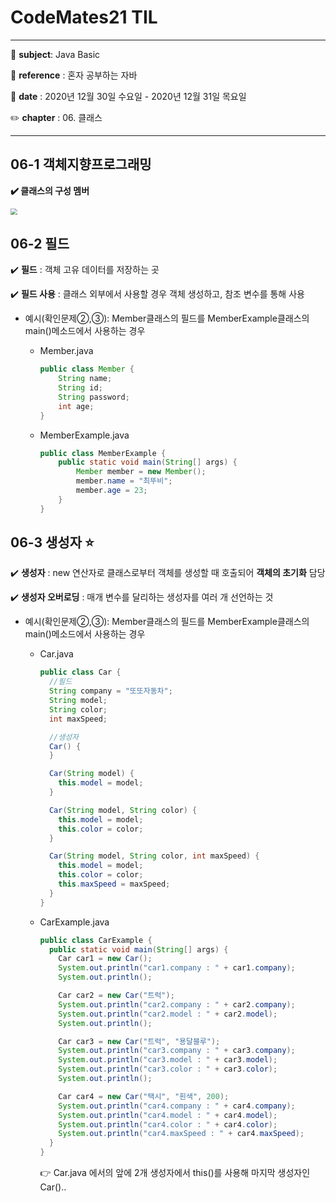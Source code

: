 # CodeMates21 TIL 



---

:school: **subject**: Java Basic

:green_book: **reference** : 혼자 공부하는 자바

:date: **date** : 2020년 12월 30일 수요일 - 2020년 12월 31일 목요일

:pencil2: **chapter** : 06. 클래스

---



## 06-1 객체지향프로그래밍

**:heavy_check_mark: 클래스의 구성 멤버** 

<img src="C:\Users\ADMIN\IdeaProjects\jandifarm\TIL\javaBasic\ch06Class\img\class.jpg" style="zoom:67%;" />



## 06-2 필드

:heavy_check_mark: **필드** : 객체 고유 데이터를 저장하는 곳

:heavy_check_mark: **필드 사용** : 클래스 외부에서 사용할 경우 객체 생성하고, 참조 변수를 통해 사용 

* 예시(확인문제②,③): Member클래스의 필드를 MemberExample클래스의 main()메소드에서 사용하는 경우

  * Member.java

    ```java
    public class Member {
    	String name;
    	String id;
    	String password;
    	int age;
    }
    ```

  * MemberExample.java

    ```java
    public class MemberExample {
    	public static void main(String[] args) {
    		Member member = new Member();
    		member.name = "최뚜비";
    		member.age = 23;
    	}
    }
    ```





## 06-3 생성자 :star:

:heavy_check_mark: **생성자** : new 연산자로 클래스로부터 객체를 생성할 때 호출되어 **객체의 초기화** 담당

:heavy_check_mark: **생성자 오버로딩** : 매개 변수를 달리하는 생성자를 여러 개 선언하는 것

* 예시(확인문제②,③): Member클래스의 필드를 MemberExample클래스의 main()메소드에서 사용하는 경우

  * Car.java

    ```java
    public class Car {
      //필드
      String company = "또또자동차";
      String model;
      String color;
      int maxSpeed;
    
      //생성자
      Car() {
      }
    
      Car(String model) {
        this.model = model;
      }
    
      Car(String model, String color) {
        this.model = model;
        this.color = color;
      }
    
      Car(String model, String color, int maxSpeed) {
        this.model = model;
        this.color = color;
        this.maxSpeed = maxSpeed;
      }
    }
    ```

  * CarExample.java

    ```java
    public class CarExample {
      public static void main(String[] args) {
        Car car1 = new Car();
        System.out.println("car1.company : " + car1.company);
        System.out.println();
    
        Car car2 = new Car("트럭");
        System.out.println("car2.company : " + car2.company);
        System.out.println("car2.model : " + car2.model);
        System.out.println();
    
        Car car3 = new Car("트럭", "용달블루");
        System.out.println("car3.company : " + car3.company);
        System.out.println("car3.model : " + car3.model);
        System.out.println("car3.color : " + car3.color);
        System.out.println();
    
        Car car4 = new Car("택시", "흰색", 200);
        System.out.println("car4.company : " + car4.company);
        System.out.println("car4.model : " + car4.model);
        System.out.println("car4.color : " + car4.color);
        System.out.println("car4.maxSpeed : " + car4.maxSpeed);
      }
    }
    ```

    :point_right: Car.java 에서의 앞에 2개 생성자에서 this()를 사용해 마지막 생성자인 Car()..

    

